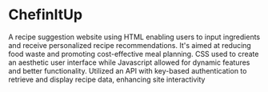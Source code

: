 # ChefinItUp

A recipe suggestion website using HTML enabling users to input ingredients and receive personalized
recipe recommendations. It's aimed at reducing food waste and promoting cost-effective meal planning. CSS used to create an aesthetic user interface while Javascript allowed for dynamic features and better functionality. Utilized an API with key-based authentication to retrieve and display recipe data, enhancing site interactivity
